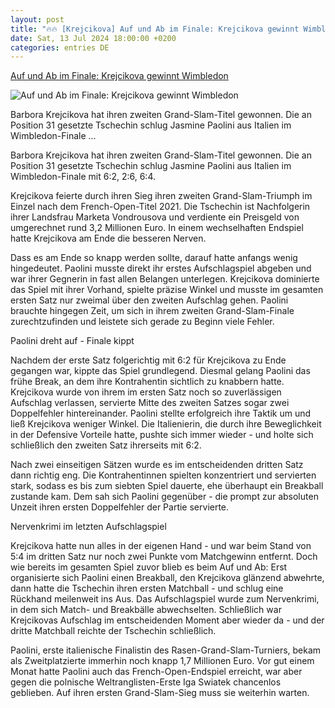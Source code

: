 ```yaml
---
layout: post
title: "🔥🔥 [Krejcikova] Auf und Ab im Finale: Krejcikova gewinnt Wimbledon"
date: Sat, 13 Jul 2024 18:00:00 +0200
categories: entries DE
---
```

[Auf und Ab im Finale: Krejcikova gewinnt Wimbledon](https://www.kicker.de/auf-und-ab-im-finale-krejcikova-gewinnt-wimbledon-1037864/artikel)

![Auf und Ab im Finale: Krejcikova gewinnt Wimbledon](https://derivates.kicker.de/image/upload/c_crop%2Cx_0%2Cy_6%2Cw_2831%2Ch_1592/w_1200%2Cq_auto/v1/2024/07/13/a32a1a30-bb24-47db-9514-15070b208d69.jpeg)

Barbora Krejcikova hat ihren zweiten Grand-Slam-Titel gewonnen. Die an Position 31 gesetzte Tschechin schlug Jasmine Paolini aus Italien im Wimbledon-Finale ...

Barbora Krejcikova hat ihren zweiten Grand-Slam-Titel gewonnen. Die an Position 31 gesetzte Tschechin schlug Jasmine Paolini aus Italien im Wimbledon-Finale mit 6:2, 2:6, 6:4.

Krejcikova feierte durch ihren Sieg ihren zweiten Grand-Slam-Triumph im Einzel nach dem French-Open-Titel 2021. Die Tschechin ist Nachfolgerin ihrer Landsfrau Marketa Vondrousova und verdiente ein Preisgeld von umgerechnet rund 3,2 Millionen Euro. In einem wechselhaften Endspiel hatte Krejcikova am Ende die besseren Nerven.

Dass es am Ende so knapp werden sollte, darauf hatte anfangs wenig hingedeutet. Paolini musste direkt ihr erstes Aufschlagspiel abgeben und war ihrer Gegnerin in fast allen Belangen unterlegen. Krejcikova dominierte das Spiel mit ihrer Vorhand, spielte präzise Winkel und musste im gesamten ersten Satz nur zweimal über den zweiten Aufschlag gehen. Paolini brauchte hingegen Zeit, um sich in ihrem zweiten Grand-Slam-Finale zurechtzufinden und leistete sich gerade zu Beginn viele Fehler.

Paolini dreht auf - Finale kippt

Nachdem der erste Satz folgerichtig mit 6:2 für Krejcikova zu Ende gegangen war, kippte das Spiel grundlegend. Diesmal gelang Paolini das frühe Break, an dem ihre Kontrahentin sichtlich zu knabbern hatte. Krejcikova wurde von ihrem im ersten Satz noch so zuverlässigen Aufschlag verlassen, servierte Mitte des zweiten Satzes sogar zwei Doppelfehler hintereinander. Paolini stellte erfolgreich ihre Taktik um und ließ Krejcikova weniger Winkel. Die Italienierin, die durch ihre Beweglichkeit in der Defensive Vorteile hatte, pushte sich immer wieder - und holte sich schließlich den zweiten Satz ihrerseits mit 6:2.

Nach zwei einseitigen Sätzen wurde es im entscheidenden dritten Satz dann richtig eng. Die Kontrahentinnen spielten konzentriert und servierten stark, sodass es bis zum siebten Spiel dauerte, ehe überhaupt ein Breakball zustande kam. Dem sah sich Paolini gegenüber - die prompt zur absoluten Unzeit ihren ersten Doppelfehler der Partie servierte.

Nervenkrimi im letzten Aufschlagspiel

Krejcikova hatte nun alles in der eigenen Hand - und war beim Stand von 5:4 im dritten Satz nur noch zwei Punkte vom Matchgewinn entfernt. Doch wie bereits im gesamten Spiel zuvor blieb es beim Auf und Ab: Erst organisierte sich Paolini einen Breakball, den Krejcikova glänzend abwehrte, dann hatte die Tschechin ihren ersten Matchball - und schlug eine Rückhand meilenweit ins Aus. Das Aufschlagspiel wurde zum Nervenkrimi, in dem sich Match- und Breakbälle abwechselten. Schließlich war Krejcikovas Aufschlag im entscheidenden Moment aber wieder da - und der dritte Matchball reichte der Tschechin schließlich.

Paolini, erste italienische Finalistin des Rasen-Grand-Slam-Turniers, bekam als Zweitplatzierte immerhin noch knapp 1,7 Millionen Euro. Vor gut einem Monat hatte Paolini auch das French-Open-Endspiel erreicht, war aber gegen die polnische Weltranglisten-Erste Iga Swiatek chancenlos geblieben. Auf ihren ersten Grand-Slam-Sieg muss sie weiterhin warten.

